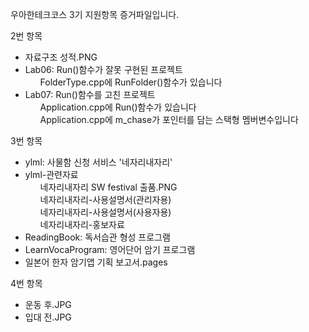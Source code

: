 우아한테크코스 3기 지원항목 증거파일입니다.

2번 항목
- 자료구조 성적.PNG
- Lab06: Run()함수가 잘못 구현된 프로젝트
  <ul>FolderType.cpp에 RunFolder()함수가 있습니다</ul>
- Lab07: Run()함수를 고친 프로젝트
  <ul>Application.cpp에 Run()함수가 있습니다</ul>
  <ul>Application.cpp에 m_chase가 포인터를 담는 스택형 멤버변수입니다</ul>
  
3번 항목
- ylml: 사물함 신청 서비스 '네자리내자리'
- ylml-관련자료
  <ul>네자리내자리 SW festival 출품.PNG</ul>
  <ul>네자리내자리-사용설명서(관리자용)</ul>
  <ul>네자리내자리-사용설명서(사용자용)</ul>
  <ul>네자리내자리-홍보자료</ul>
- ReadingBook: 독서습관 형성 프로그램
- LearnVocaProgram: 영어단어 암기 프로그램
- 일본어 한자 암기앱 기획 보고서.pages

4번 항목
- 운동 후.JPG
- 입대 전.JPG
